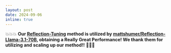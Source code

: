 ```yaml
---
layout: post
date: 2024-09-06
inline: true
---
```


💥💥💥 **Our [Reflection-Tuning](https://openreview.net/forum?id=xaqoZZqkPU) method is utilized by [mattshumer/Reflection-Llama-3.1-70B](https://huggingface.co/mattshumer/Reflection-Llama-3.1-70B), obtaining a Really Great Performance! We thank them for utilizing and scaling up our method!!** 🚀🚀🚀
